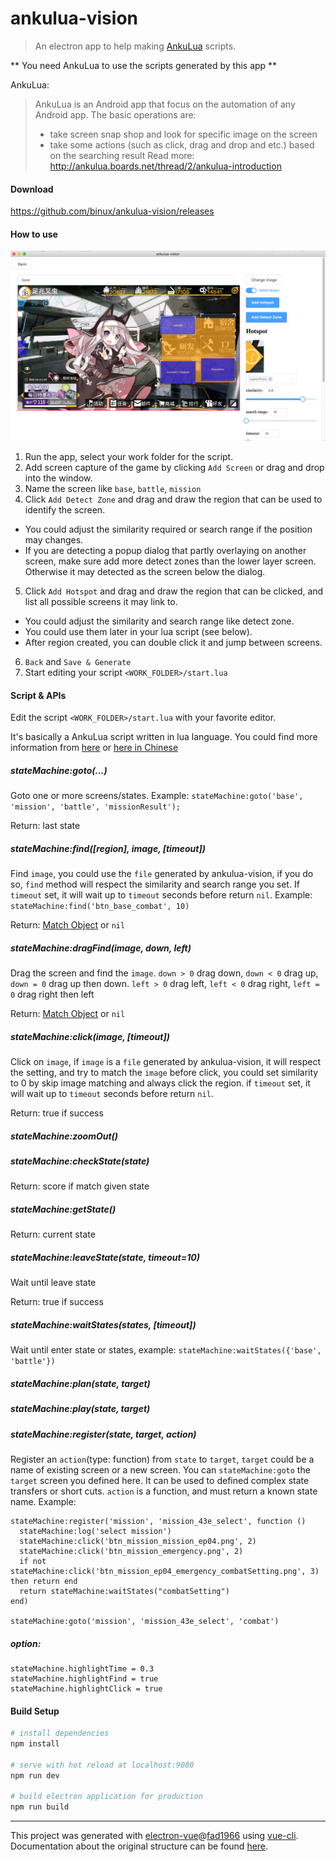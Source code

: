 # ankulua-vision

> An electron app to help making [AnkuLua](https://play.google.com/store/apps/details?id=com.appautomatic.ankulua.trial) scripts.

** You need AnkuLua to use the scripts generated by this app **

AnkuLua:
> AnkuLua is an Android app that focus on the automation of any Android app.
> The basic operations are:
>   * take screen snap shop and look for specific image on the screen 
>   * take some actions (such as click, drag and drop and etc.) based on the searching result
Read more: http://ankulua.boards.net/thread/2/ankulua-introduction

#### Download

https://github.com/binux/ankulua-vision/releases

#### How to use

![screenshot](static/Screenshot.png)

1. Run the app, select your work folder for the script.
2. Add screen capture of the game by clicking `Add Screen` or drag and drop into the window.
3. Name the screen like `base`, `battle`, `mission`
4. Click `Add Detect Zone` and drag and draw the region that can be used to identify the screen.
  * You could adjust the similarity required or search range if the position may changes.
  * If you are detecting a popup dialog that partly overlaying on another screen, make sure add more detect zones than the lower layer screen. Otherwise it may detected as the screen below the dialog.
5. Click `Add Hotspot` and drag and draw the region that can be clicked, and list all possible screens it may link to.
  * You could adjust the similarity and search range like detect zone.
  * You could use them later in your lua script (see below).
  * After region created, you can double click it and jump between screens.
6. `Back` and `Save & Generate`
7. Start editing your script `<WORK_FOLDER>/start.lua`

#### Script & APIs

Edit the script `<WORK_FOLDER>/start.lua` with your favorite editor.

It's basically a AnkuLua script written in lua language. You could find more information from [here](http://ankulua.boards.net/thread/2/ankulua-introduction) or [here in Chinese](http://ankulua-tw.boards.net/thread/2/ankulua)

##### stateMachine:goto(...)

Goto one or more screens/states. Example: `stateMachine:goto('base', 'mission', 'battle', 'missionResult');`

Return: last state

##### stateMachine:find([region], image, [timeout])

Find `image`, you could use the `file` generated by ankulua-vision, if you do so, `find` method will respect the similarity and search range you set. If `timeout` set, it will wait up to `timeout` seconds before return `nil`. Example: `stateMachine:find('btn_base_combat', 10)`

Return: [Match Object](http://ankulua.boards.net/thread/6/objects-methods-introduction-sikuli-compatible) or `nil`

##### stateMachine:dragFind(image, down, left)

Drag the screen and find the `image`. `down > 0` drag down, `down < 0` drag up, `down = 0` drag up then down. `left > 0` drag left, `left < 0` drag right, `left = 0` drag right then left

Return: [Match Object](http://ankulua.boards.net/thread/6/objects-methods-introduction-sikuli-compatible) or `nil`

##### stateMachine:click(image, [timeout])

Click on `image`, if `image` is a `file` generated by ankulua-vision, it will respect the setting, and try to match the `image` before click, you could set similarity to 0 by skip image matching and always click the region. if `timeout` set, it will wait up to `timeout` seconds before return `nil`.

Return: true if success

##### stateMachine:zoomOut()

##### stateMachine:checkState(state)

Return: score if match given state

##### stateMachine:getState()

Return: current state

##### stateMachine:leaveState(state, timeout=10)

Wait until leave state

Return: true if success

##### stateMachine:waitStates(states, [timeout])

Wait until enter state or states, example: `stateMachine:waitStates({'base', 'battle'})`

##### stateMachine:plan(state, target)
##### stateMachine:play(state, target)

##### stateMachine:register(state, target, action)

Register an `action`(type: function) from `state` to `target`, `target` could be a name of existing screen or a new screen. You can `stateMachine:goto` the `target` screen you defined here. It can be used to defined complex state transfers or short cuts. `action` is a function, and must return a known state name. Example:

```
stateMachine:register('mission', 'mission_43e_select', function ()
  stateMachine:log('select mission')
  stateMachine:click('btn_mission_mission_ep04.png', 2)
  stateMachine:click('btn_mission_emergency.png', 2)
  if not stateMachine:click('btn_mission_ep04_emergency_combatSetting.png', 3) then return end
  return stateMachine:waitStates("combatSetting")
end)

stateMachine:goto('mission', 'mission_43e_select', 'combat')
```

##### option: 

```
stateMachine.highlightTime = 0.3
stateMachine.highlightFind = true
stateMachine.highlightClick = true
```


#### Build Setup

``` bash
# install dependencies
npm install

# serve with hot reload at localhost:9080
npm run dev

# build electron application for production
npm run build
```

---

This project was generated with [electron-vue](https://github.com/SimulatedGREG/electron-vue)@[fad1966](https://github.com/SimulatedGREG/electron-vue/tree/fad1966ffb4b7f27639e224bbbebf349f7ef7d8a) using [vue-cli](https://github.com/vuejs/vue-cli). Documentation about the original structure can be found [here](https://simulatedgreg.gitbooks.io/electron-vue/content/index.html).
